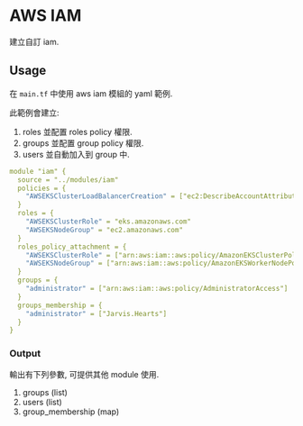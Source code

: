 # AWS IAM

建立自訂 iam.

## Usage

在 `main.tf` 中使用 aws iam 模組的 yaml 範例.

此範例會建立:

1. roles 並配置 roles policy 權限.
2. groups 並配置 group policy 權限.
3. users 並自動加入到 group 中.

```yaml
module "iam" {
  source = "../modules/iam"
  policies = {
    "AWSEKSClusterLoadBalancerCreation" = ["ec2:DescribeAccountAttributes", "ec2:DescribeInternetGateways"]
  }
  roles = {
    "AWSEKSClusterRole" = "eks.amazonaws.com"
    "AWSEKSNodeGroup" = "ec2.amazonaws.com"
  }
  roles_policy_attachment = {
    "AWSEKSClusterRole" = ["arn:aws:iam::aws:policy/AmazonEKSClusterPolicy","arn:aws:iam::${data.aws_caller_identity.current.account_id}:policy/AWSEKSClusterLoadBalancerCreation"]
    "AWSEKSNodeGroup" = ["arn:aws:iam::aws:policy/AmazonEKSWorkerNodePolicy", "arn:aws:iam::aws:policy/AmazonEC2ContainerRegistryReadOnly", "arn:aws:iam::aws:policy/AmazonEKS_CNI_Policy"]
  }
  groups = {
    "administrator" = ["arn:aws:iam::aws:policy/AdministratorAccess"]
  }
  groups_membership = {
    "administrator" = ["Jarvis.Hearts"]
  }
}
```

### Output

輸出有下列參數, 可提供其他 module 使用.

1. groups (list)
2. users (list)
3. group_membership (map)
